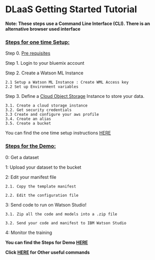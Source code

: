 # DLaaS Getting Started Tutorial


**Note: These steps use a Command Line Interface (CLI). There is an alternative browser used interface** 

### [Steps for one time Setup:](https://github.com/mypublicorg/pytorch-cifar10-in-ibm-cloud/blob/master/onetimesetup.md)

Step 0. [Pre requisites](https://github.com/IBM/DLaaS-Getting-StartedTutorial/blob/master/pre-req.md)

Step 1. Login to your bluemix account

Step 2. Create a Watson ML Instance

    2.1 Setup a Watson ML Instance : Create WML Access key  
    2.2 Set up Environment variables
    
    
Step 3. Define a [Cloud Object Storage](https://www.ibm.com/cloud/object-storage/faq) Instance to store your data.

    3.1. Create a cloud storage instance
    3.2. Get security credentials
    3.3 Create and configure your aws profile
    3.4. Create an alias
    3.5. Create a bucket
    
You can find the one time setup instructions [HERE](https://github.com/mypublicorg/pytorch-cifar10-in-ibm-cloud/blob/master/onetimesetup.md)
    
 
 ### [Steps for the Demo:](https://github.com/mypublicorg/pytorch-cifar10-in-ibm-cloud/blob/master/demo.md)
 
 0: Get a dataset
 
 1: Upload your dataset to the bucket
 
 2: Edit your manifest file
 
    2.1. Copy the template manifest
    
    2.2. Edit the configuration file
 
 3: Send code to run on Watson Studio!
 
    3.1. Zip all the code and models into a .zip file
    
    3.2. Send your code and manifest to IBM Watson Studio
 
 4: Monitor the training
 
 **You can find the Steps for Demo [HERE](https://github.com/mypublicorg/pytorch-cifar10-in-ibm-cloud/blob/master/demo.md)**

 **Click [HERE](https://github.com/mypublicorg/pytorch-cifar10-in-ibm-cloud/blob/master/usefulcommands.md)  for Other useful commands**
